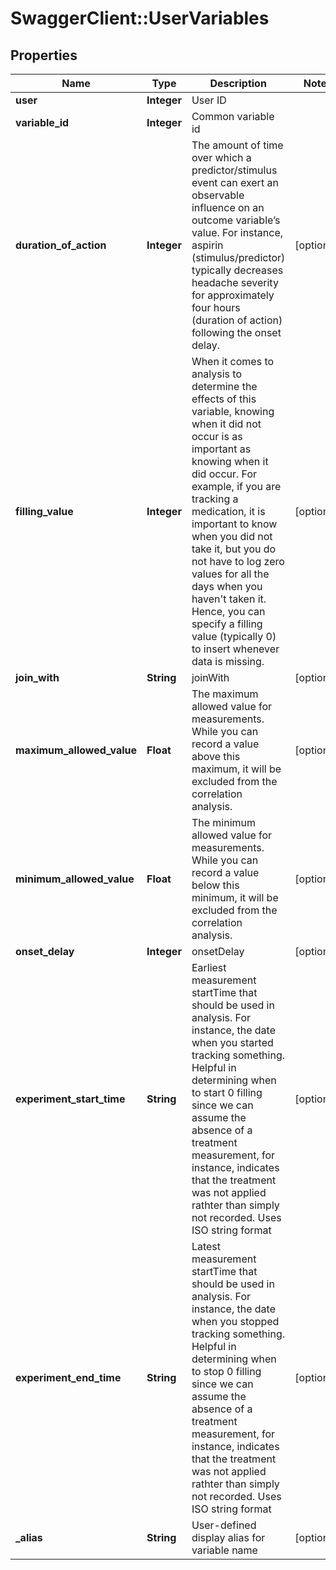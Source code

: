 # SwaggerClient::UserVariables

## Properties
Name | Type | Description | Notes
------------ | ------------- | ------------- | -------------
**user** | **Integer** | User ID | 
**variable_id** | **Integer** | Common variable id | 
**duration_of_action** | **Integer** | The amount of time over which a predictor/stimulus event can exert an observable influence on an outcome variable’s value. For instance, aspirin (stimulus/predictor) typically decreases headache severity for approximately four hours (duration of action) following the onset delay. | [optional] 
**filling_value** | **Integer** | When it comes to analysis to determine the effects of this variable, knowing when it did not occur is as important as knowing when it did occur. For example, if you are tracking a medication, it is important to know when you did not take it, but you do not have to log zero values for all the days when you haven&#39;t taken it. Hence, you can specify a filling value (typically 0) to insert whenever data is missing. | [optional] 
**join_with** | **String** | joinWith | [optional] 
**maximum_allowed_value** | **Float** | The maximum allowed value for measurements. While you can record a value above this maximum, it will be excluded from the correlation analysis. | [optional] 
**minimum_allowed_value** | **Float** | The minimum allowed value for measurements. While you can record a value below this minimum, it will be excluded from the correlation analysis. | [optional] 
**onset_delay** | **Integer** | onsetDelay | [optional] 
**experiment_start_time** | **String** | Earliest measurement startTime that should be used in analysis. For instance, the date when you started tracking something.  Helpful in determining when to start 0 filling since we can assume the absence of a treatment measurement, for instance, indicates that the treatment was not applied rathter than simply not recorded.  Uses ISO string format | [optional] 
**experiment_end_time** | **String** | Latest measurement startTime that should be used in analysis. For instance, the date when you stopped tracking something.  Helpful in determining when to stop 0 filling since we can assume the absence of a treatment measurement, for instance, indicates that the treatment was not applied rathter than simply not recorded.   Uses ISO string format | [optional] 
**_alias** | **String** | User-defined display alias for variable name | [optional] 


